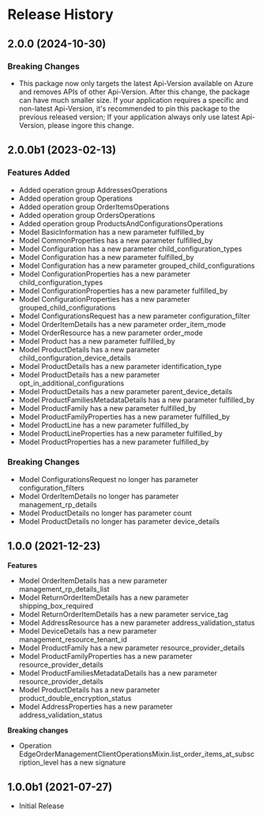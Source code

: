 # Release History

## 2.0.0 (2024-10-30)

### Breaking Changes

  - This package now only targets the latest Api-Version available on Azure and removes APIs of other Api-Version. After this change, the package can have much smaller size. If your application requires a specific and non-latest Api-Version, it's recommended to pin this package to the previous released version; If your application always only use latest Api-Version, please ingore this change.

## 2.0.0b1 (2023-02-13)

### Features Added

  - Added operation group AddressesOperations
  - Added operation group Operations
  - Added operation group OrderItemsOperations
  - Added operation group OrdersOperations
  - Added operation group ProductsAndConfigurationsOperations
  - Model BasicInformation has a new parameter fulfilled_by
  - Model CommonProperties has a new parameter fulfilled_by
  - Model Configuration has a new parameter child_configuration_types
  - Model Configuration has a new parameter fulfilled_by
  - Model Configuration has a new parameter grouped_child_configurations
  - Model ConfigurationProperties has a new parameter child_configuration_types
  - Model ConfigurationProperties has a new parameter fulfilled_by
  - Model ConfigurationProperties has a new parameter grouped_child_configurations
  - Model ConfigurationsRequest has a new parameter configuration_filter
  - Model OrderItemDetails has a new parameter order_item_mode
  - Model OrderResource has a new parameter order_mode
  - Model Product has a new parameter fulfilled_by
  - Model ProductDetails has a new parameter child_configuration_device_details
  - Model ProductDetails has a new parameter identification_type
  - Model ProductDetails has a new parameter opt_in_additional_configurations
  - Model ProductDetails has a new parameter parent_device_details
  - Model ProductFamiliesMetadataDetails has a new parameter fulfilled_by
  - Model ProductFamily has a new parameter fulfilled_by
  - Model ProductFamilyProperties has a new parameter fulfilled_by
  - Model ProductLine has a new parameter fulfilled_by
  - Model ProductLineProperties has a new parameter fulfilled_by
  - Model ProductProperties has a new parameter fulfilled_by

### Breaking Changes

  - Model ConfigurationsRequest no longer has parameter configuration_filters
  - Model OrderItemDetails no longer has parameter management_rp_details
  - Model ProductDetails no longer has parameter count
  - Model ProductDetails no longer has parameter device_details

## 1.0.0 (2021-12-23)

**Features**

  - Model OrderItemDetails has a new parameter management_rp_details_list
  - Model ReturnOrderItemDetails has a new parameter shipping_box_required
  - Model ReturnOrderItemDetails has a new parameter service_tag
  - Model AddressResource has a new parameter address_validation_status
  - Model DeviceDetails has a new parameter management_resource_tenant_id
  - Model ProductFamily has a new parameter resource_provider_details
  - Model ProductFamilyProperties has a new parameter resource_provider_details
  - Model ProductFamiliesMetadataDetails has a new parameter resource_provider_details
  - Model ProductDetails has a new parameter product_double_encryption_status
  - Model AddressProperties has a new parameter address_validation_status

**Breaking changes**

  - Operation EdgeOrderManagementClientOperationsMixin.list_order_items_at_subscription_level has a new signature

## 1.0.0b1 (2021-07-27)

* Initial Release
